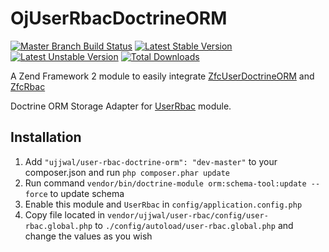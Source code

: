 OjUserRbacDoctrineORM
=====================

[![Master Branch Build Status](https://api.travis-ci.org/ojhaujjwal/OjUserRbacDoctrineORM.png)](http://travis-ci.org/ojhaujjwal/OjUserRbacDoctrineORM)
[![Latest Stable Version](https://poser.pugx.org/ujjwal/user-rbac-doctrine-orm/v/stable.png)](https://packagist.org/packages/ujjwal/user-rbac-doctrine-orm)
[![Latest Unstable Version](https://poser.pugx.org/ujjwal/user-rbac-doctrine-orm/v/unstable.png)](https://packagist.org/packages/ujjwal/user-rbac-doctrine-orm)
[![Total Downloads](https://poser.pugx.org/ujjwal/user-rbac-doctrine-orm/downloads.png)](https://packagist.org/packages/ujjwal/user-rbac-doctrine-orm)

A Zend Framework 2 module to easily integrate [ZfcUserDoctrineORM](https://github.com/ZF-Commons/ZfcUserDoctrineORM) and [ZfcRbac]()

Doctrine ORM Storage Adapter for [UserRbac](https://github.com/ojhaujjwal/UserRbac) module.

## Installation
1. Add `"ujjwal/user-rbac-doctrine-orm": "dev-master"` to your composer.json and run `php composer.phar update`
2. Run command `vendor/bin/doctrine-module orm:schema-tool:update --force` to update schema
4. Enable this module and `UserRbac` in `config/application.config.php`
5. Copy file located in `vendor/ujjwal/user-rbac/config/user-rbac.global.php` to `./config/autoload/user-rbac.global.php` and change the values as you wish
